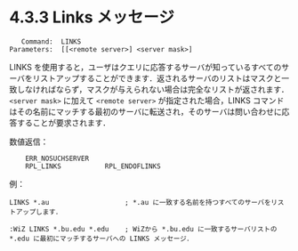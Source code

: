 # 4.3.3 Links メッセージ

```
   Command:  LINKS
Parameters:  [[<remote server>] <server mask>]
```

LINKS を使用すると，ユーザはクエリに応答するサーバが知っているすべてのサーバをリストアップすることができます．返されるサーバのリストはマスクと一致しなければならず，マスクが与えられない場合は完全なリストが返されます．`<server mask>` に加えて `<remote server>` が指定された場合，LINKS コマンドはその名前にマッチする最初のサーバに転送され，そのサーバは問い合わせに応答することが要求されます．

数値返信：
```
    ERR_NOSUCHSERVER
    RPL_LINKS           RPL_ENDOFLINKS
```

例：
```
LINKS *.au                   ; *.au に一致する名前を持つすべてのサーバをリストアップします．

:WiZ LINKS *.bu.edu *.edu    ; WiZから *.bu.edu に一致するサーバリストの *.edu に最初にマッチするサーバへの LINKS メッセージ．
```
